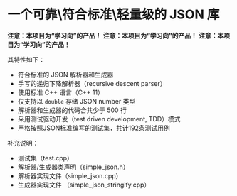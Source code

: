 #  一个可靠\符合标准\轻量级的 JSON 库 #

**注意：本项目为“学习向”的产品！**
**注意：本项目为“学习向”的产品！**
**注意：本项目为“学习向”的产品！**


其特性如下：

* 符合标准的 JSON 解析器和生成器
* 手写的递归下降解析器（recursive descent parser）
* 使用标准 C++ 语言（C++ 11）
* 仅支持以 `double` 存储 JSON number 类型
* 解析器和生成器的代码合共少于 500 行
* 采用测试驱动开发（test driven development, TDD）模式
* 严格按照JSON标准编写的测试集，共计192条测试用例

补充说明：
* 测试集（test.cpp）
* 解析器/生成器类声明（simple_json.h）
* 解析器实现文件（simple_json.cpp）
* 生成器实现文件 （simple_json_stringify.cpp）
